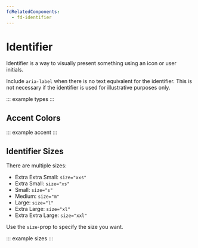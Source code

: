 ```yaml
---
fdRelatedComponents:
  - fd-identifier
---
```


# Identifier

Identifier is a way to visually present something using an icon or user initials.

<tip>

Include `aria-label` when there is no text equivalent for the identifier. This is not necessary if the identifier is used for illustrative purposes only.

</tip>

::: example types
:::

## Accent Colors

::: example accent
:::


## Identifier Sizes

There are multiple sizes:

- Extra Extra Small: `size="xxs"`
- Extra Small: `size="xs"`
- Small: `size="s"`
- Medium: `size="m"`
- Large: `size="l"`
- Extra Large: `size="xl"`
- Extra Extra Large: `size="xxl"`

Use the `size`-prop to specify the size you want.

::: example sizes
:::
